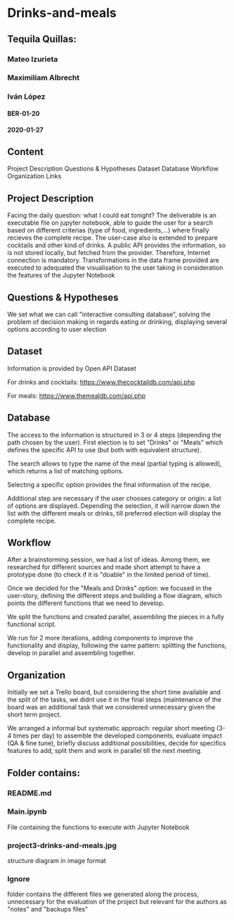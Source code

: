 # Drinks-and-meals


## Tequila Quillas:
### Mateo Izurieta
### Maximiliam Albrecht
### Iván López

#### BER-01-20
#### 2020-01-27



## Content
Project Description
Questions & Hypotheses
Dataset
Database
Workflow
Organization
Links

## Project Description
Facing the daily question: what I could eat tonight? The deliverable is an executable file on jupyter notebook, able to guide the user for a search based on different criterias (type of food, ingredients,...) where finally recieves the complete recipe. The user-case also is extended to prepare cocktails and other kind of drinks.
A public API provides the information, so is not stored locally, but fetched from the provider. Therefore, Internet connection is mandatory. Transformations in the data frame provided are executed to adequated the visualisation to the user taking in consideration the features of the Jupyter Notebook


## Questions & Hypotheses
We set what we can call "interactive consulting database", solving the problem of decision making in regards eating or drinking, displaying several options according to user election

## Dataset
Information is provided by Open API Dataset

For drinks and cocktails: https://www.thecocktaildb.com/api.php

For meals: https://www.themealdb.com/api.php


## Database
The access to the information is structured in 3 or 4 steps (depending the path chosen by the user). 
First election is to set "Drinks" or "Meals" which defines the specific API to use (but both with equivalent structure).

The search allows to type the name of the meal (partial typing is allowed), which returns a list of matching options.

Selecting a specific option provides the final information of the recipe.

Additional step are necessary if the user chooses category or origin: a list of options are displayed. Depending the selection, it will narrow down the list with the different meals or drinks, till preferred election will display the complete recipe. 

## Workflow
After a brainstorming session, we had a list of ideas. Among them, we researched for different sources and made short attempt to have a prototype done (to check if it is "doable" in the limited period of time).

Once we decided for the "Meals and Drinks" option: we focused in the user-story, defining the different steps and building a flow diagram, which points the different functions that we need to develop.

We split the functions and created parallel, assembling the pieces in a fully functional script.

We run for 2 more iterations, adding components to improve the functionality and display, following the same pattern: splitting the functions, develop in parallel and assembling together.


## Organization
Initially we set a Trello board, but considering the short time available and the split of the tasks, we didnt use it in the final steps (maintenance of the board was an additional task that we considered unnecessary given the short term project. 

We arranged a informal but systematic approach: regular short meeting (3-4 times per day) to assemble the developed components, evaluate impact (QA & fine tune), briefly discuss additional possibilities, decide for specifics features to add, split them and work in parallel till the next meeting. 


## Folder contains:
### README.md

### Main.ipynb
File containing the functions to execute with Jupyter Notebook

### project3-drinks-and-meals.jpg 
structure diagram in image format

### Ignore
folder contains the different files we generated along the process, unnecessary for the evaluation of the project but relevant for the authors as "notes" and "backups files"